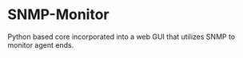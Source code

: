 # SNMP-Monitor
Python based core incorporated into a web GUI that utilizes SNMP to monitor agent ends.
